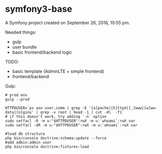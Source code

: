 symfony3-base
=============

A Symfony project created on September 26, 2016, 10:55 pm.

Needed things:
- gulp
- user bundle
- basic frontend/backend logic

TODO:
 - basic template (AdminLTE + simple frontend)
 - frontend/backend

Gulp:
```
# prod env
gulp --prod
```


```
HTTPDUSER=`ps axo user,comm | grep -E '[a]pache|[h]ttpd|[_]www|[w]ww-data|[n]ginx' | grep -v root | head -1 | cut -d\  -f1`
# if this doesn't work, try adding `-n` option
sudo setfacl -R -m u:"$HTTPDUSER":rwX -m u:`whoami`:rwX var
sudo setfacl -dR -m u:"$HTTPDUSER":rwX -m u:`whoami`:rwX var

#load db structure
php bin/console doctrine:schema:update --force
#add admin:admin user
php bin/console doctrine:fixtures:load
```
